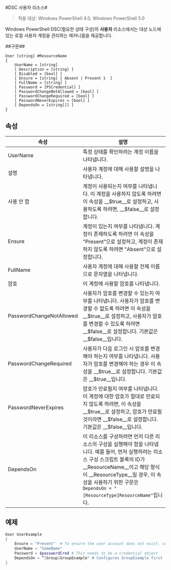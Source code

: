 #DSC 사용자 리소스#

 
>적용 대상: Windows PowerShell 4.0, Windows PowerShell 5.0


Windows PowerShell DSC(필요한 상태 구성)의 __사용자__ 리소스에서는 대상 노드에 있는 로컬 사용자 계정을 관리하는 메커니즘을 제공합니다.


##구문##

```
User [string] #ResourceName
{
    UserName = [string]
    [ Description = [string] ]
    [ Disabled = [bool] ]
    [ Ensure = [string] { Absent | Present }  ]
    [ FullName = [string] ]
    [ Password = [PSCredential] ]
    [ PasswordChangeNotAllowed = [bool] ]
    [ PasswordChangeRequired = [bool] ]
    [ PasswordNeverExpires = [bool] ]
    [ DependsOn = [string[]] ]
}
```

## 속성
|  속성  |  설명   | 
|---|---| 
| UserName| 특정 상태를 확인하려는 계정 이름을 나타냅니다.| 
| 설명| 사용자 계정에 대해 사용할 설명을 나타냅니다.| 
| 사용 안 함| 계정이 사용되는지 여부를 나타냅니다. 이 계정을 사용하지 않도록 하려면 이 속성을 __$true__로 설정하고, 사용하도록 하려면, __$false__로 설정합니다.| 
| Ensure| 계정이 있는지 여부를 나타냅니다. 계정이 존재하도록 하려면 이 속성을 "Present"으로 설정하고, 계정이 존재하지 않도록 하려면 "Absent"으로 설정합니다.| 
| FullName| 사용자 계정에 대해 사용할 전체 이름으로 문자열을 나타냅니다.| 
| 암호| 이 계정에 사용할 암호를 나타냅니다. | 
| PasswordChangeNotAllowed| 사용자가 암호를 변경할 수 있는지 여부를 나타냅니다. 사용자가 암호를 변경할 수 없도록 하려면 이 속성을 __$true__로 설정하고, 사용자가 암호를 변경할 수 있도록 하려면 __$false__로 설정합니다. 기본값은 __$false__입니다.| 
| PasswordChangeRequired| 사용자가 다음 로그인 시 암호를 변경해야 하는지 여부를 나타냅니다. 사용자가 암호를 변경해야 하는 경우 이 속성을 __$true__로 설정합니다. 기본값은 __$true__입니다.| 
| PasswordNeverExpires| 암호가 만료될지 여부를 나타냅니다. 이 계정에 대한 암호가 절대로 만료되지 않도록 하려면, 이 속성을 __$true__로 설정하고, 암호가 만료될 것이라면 __$false__로 설정합니다. 기본값은 __$false__입니다.| 
| DependsOn | 이 리소스를 구성하려면 먼저 다른 리소스의 구성을 실행해야 함을 나타냅니다. 예를 들어, 먼저 실행하려는 리소스 구성 스크립트 블록의 ID가 __ResourceName__이고 해당 형식이 __ResourceType__일 경우, 이 속성을 사용하기 위한 구문은 `DependsOn = "[ResourceType]ResourceName"`입니다.| 

## 예제

```powershell
User UserExample
{
    Ensure = "Present"  # To ensure the user account does not exist, set Ensure to "Absent"
    UserName = "SomeName"
    Password = $passwordCred # This needs to be a credential object
    DependsOn = “[Group]GroupExample" # Configures GroupExample first
}
```
<!--HONumber=Feb16_HO4-->
